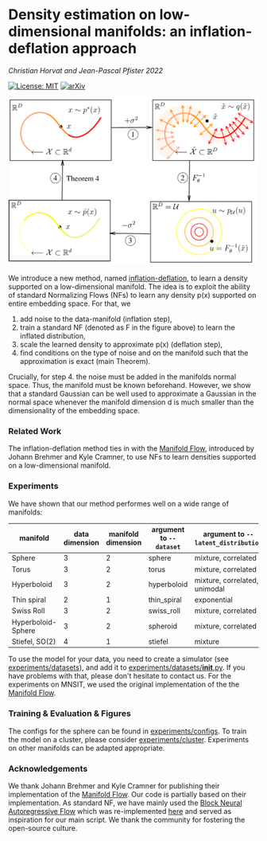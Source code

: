 # Density estimation on low-dimensional manifolds: an inflation-deflation approach

*Christian Horvat and Jean-Pascal Pfister 2022*

[![License: MIT](https://img.shields.io/badge/License-MIT-yellow.svg)](https://opensource.org/licenses/MIT)
[![arXiv](http://img.shields.io/badge/arXiv-2003.13913-B31B1B.svg)](https://arxiv.org/abs/2105.12152)

![illustration figure](inflation-deflation_logo.png)

We introduce a new method, named [inflation-deflation](https://arxiv.org/abs/2105.12152), to learn a density supported on a low-dimensional manifold. The idea is to exploit the ability of standard Normalizing Flows (NFs) to learn any density p(x) supported on entire embedding space. For that, we 

1. add noise to the data-manifold (inflation step),
2. train a standard NF (denoted as F in the figure above) to learn the inflated distribution,
3. scale the learned density to approximate p(x) (deflation step),
4. find conditions on the type of noise and on the manifold such that the approximation is exact (main Theorem).

Crucially, for step 4. the noise must be added in the manifolds normal space. Thus, the manifold must be known beforehand. However, we show that a standard Gaussian can be well used to approximate a Gaussian in the normal space whenever the manifold dimension d is much smaller than the dimensionality of the embedding space.

### Related Work

The inflation-deflation method ties in with the [Manifold Flow](https://github.com/johannbrehmer/manifold-flow),  introduced by Johann Brehmer and Kyle Cramner, to use NFs to learn densities supported on a low-dimensional manifold. 

### Experiments

We have shown that our method performes well on a wide range of manifolds:

manifold | data dimension | manifold dimension | argument to `--dataset` | argument to `--latent_distribution` 
--- | --- | --- | --- | ---
Sphere | 3 | 2 | sphere | mixture, correlated
Torus | 3 | 2 | torus | mixture, correlated
Hyperboloid | 3 | 2 | hyperboloid | mixture, correlated, unimodal
Thin spiral | 2 | 1 | thin_spiral | exponential
Swiss Roll | 3 | 2 | swiss_roll | mixture, correlated
Hyperboloid-Sphere | 3 | 2 | spheroid | mixture, correlated
Stiefel, SO(2)| 4 | 1 | stiefel | mixture

To use the model for your data, you need to create a simulator (see [experiments/datasets](experiments/datasets)), and add it to [experiments/datasets/__init__.py](experiments/datasets/__init__.py). If you have problems with that, please don't hesitate to contact us. For the experiments on MNSIT, we used the original implementation of the the [Manifold Flow](https://github.com/johannbrehmer/manifold-flow).

### Training & Evaluation & Figures

The configs for the sphere can be found in [experiments/configs](experiments/configs). To train the model on a cluster, please consider [experiments/cluster](experiments/cluster). Experiments on other manifolds can be adapted appropriate.

### Acknowledgements

We thank Johann Brehmer and Kyle Cramner for publishing their implementation of the [Manifold Flow](https://github.com/johannbrehmer/manifold-flow). Our code is partially based on their implementation. As standard NF, we have mainly used the [Block Neural Autoregressive Flow](https://github.com/nicola-decao/BNAF) which was re-implemented [here](https://github.com/kamenbliznashki/normalizing_flows) and served as inspiration for our main script.
We thank the community for fostering the open-source culture.
